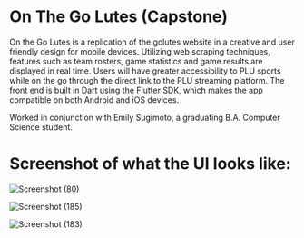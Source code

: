 # On The Go Lutes (Capstone)

On the Go Lutes is a replication of the golutes website in a creative and user friendly design for mobile devices. Utilizing web scraping techniques, features such as team rosters, game statistics and game results are displayed in real time. Users will have greater accessibility to PLU sports while on the go through the direct link to the PLU streaming platform. The front end is built in Dart using the Flutter SDK, which makes the app compatible on both Android and iOS devices.

Worked in conjunction with Emily Sugimoto, a graduating B.A. Computer Science student.

# Screenshot of what the UI looks like:
![Screenshot (80)](https://user-images.githubusercontent.com/58790294/123345560-32e29a00-d50b-11eb-9f8f-f1d20c20db1b.png)

![Screenshot (185)](https://user-images.githubusercontent.com/58790294/123345591-45f56a00-d50b-11eb-89fb-51f5876d8313.png)

![Screenshot (183)](https://user-images.githubusercontent.com/58790294/123345611-560d4980-d50b-11eb-8cf1-0432400587bc.png)


